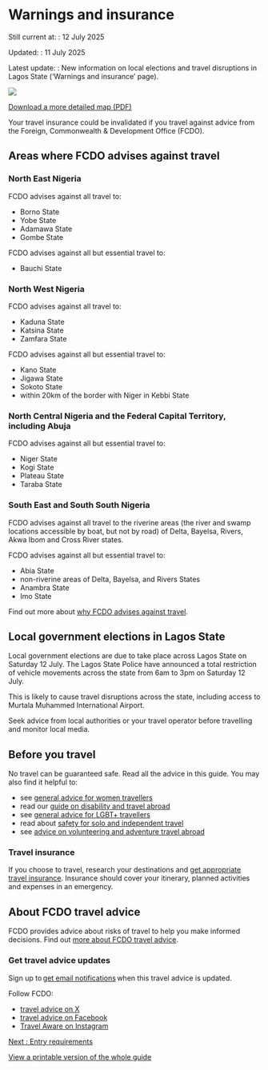 # Warnings and insurance

Still current at:
:   12 July 2025

Updated:
:   11 July 2025

Latest update:
:   New information on local elections and travel disruptions in Lagos State (‘Warnings and insurance’ page).

![](https://assets.publishing.service.gov.uk/media/6544d305d36c910012935d1f/FCDO__TA__030_-_Nigeria_Travel_Advice_Ed8__WEB_.jpg)


[Download a more detailed map (PDF)](https://assets.publishing.service.gov.uk/media/6544d3059e05fd000dbe7cb8/FCDO__TA__030_-_Nigeria_Travel_Advice_Ed8.pdf)

Your travel insurance could be invalidated if you travel against advice from the Foreign, Commonwealth & Development Office (FCDO).

## Areas where FCDO advises against travel

### North East Nigeria

FCDO advises against all travel to:

* Borno State
* Yobe State
* Adamawa State
* Gombe State

FCDO advises against all but essential travel to:

* Bauchi State

### North West Nigeria

FCDO advises against all travel to:

* Kaduna State
* Katsina State
* Zamfara State

FCDO advises against all but essential travel to:

* Kano State
* Jigawa State
* Sokoto State
* within 20km of the border with Niger in Kebbi State

### North Central Nigeria and the Federal Capital Territory, including Abuja

FCDO advises against all but essential travel to:

* Niger State
* Kogi State
* Plateau State
* Taraba State

### South East and South South Nigeria

FCDO advises against all travel to the riverine areas (the river and swamp locations accessible by boat, but not by road) of Delta, Bayelsa, Rivers, Akwa Ibom and Cross River states.

FCDO advises against all but essential travel to:

* Abia State
* non-riverine areas of Delta, Bayelsa, and Rivers States
* Anambra State
* Imo State

Find out more about [why FCDO advises against travel](/foreign-travel-advice/nigeria/regional-risks).

## Local government elections in Lagos State

Local government elections are due to take place across Lagos State on Saturday 12 July. The Lagos State Police have announced a total restriction of vehicle movements across the state from 6am to 3pm on Saturday 12 July.

This is likely to cause travel disruptions across the state, including access to Murtala Muhammed International Airport.

Seek advice from local authorities or your travel operator before travelling and monitor local media.

## Before you travel

No travel can be guaranteed safe. Read all the advice in this guide. You may also find it helpful to:

* see [general advice for women travellers](https://www.gov.uk/guidance/advice-for-women-travelling-abroad)
* read our [guide on disability and travel abroad](https://www.gov.uk/government/publications/disabled-travellers)
* see [general advice for LGBT+ travellers](https://www.gov.uk/guidance/lesbian-gay-bisexual-and-transgender-foreign-travel-advice)
* read about [safety for solo and independent travel](https://www.gov.uk/guidance/solo-and-independent-travel)
* see [advice on volunteering and adventure travel abroad](https://www.gov.uk/guidance/safer-adventure-travel-and-volunteering-overseas)

### Travel insurance

If you choose to travel, research your destinations and [get appropriate travel insurance](https://www.gov.uk/guidance/foreign-travel-insurance). Insurance should cover your itinerary, planned activities and expenses in an emergency.

## About FCDO travel advice

FCDO provides advice about risks of travel to help you make informed decisions. Find out [more about FCDO travel advice](https://www.gov.uk/guidance/about-foreign-commonwealth-development-office-travel-advice).

### Get travel advice updates

Sign up to [get email notifications](https://www.gov.uk/foreign-travel-advice/nigeria/email-signup) when this travel advice is updated.

Follow FCDO:

* [travel advice on X](https://x.com/fcdotravelgovuk)
* [travel advice on Facebook](https://www.facebook.com/FCDOTravel/)
* [Travel Aware on Instagram](https://www.instagram.com/accounts/login/?next=https%3A%2F%2Fwww.instagram.com%2Ftravelaware%2F&is_from_rle)

[Next
:
Entry requirements](/foreign-travel-advice/nigeria/entry-requirements)

[View a printable version of the whole guide](/foreign-travel-advice/nigeria/print)